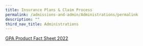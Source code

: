 ```yaml
---
title: Insurance Plans & Claim Process
permalink: /admissions-and-admin/Administrations/permalink
description: ""
third_nav_title: Administrations
---
```

[GPA Product Fact Sheet 2022](/files/product-fact.pdf)
